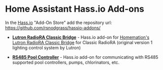 # Home Assistant Hass.io Add-ons

In the [Hass.io](https://www.home-assistant.io/hassio/) "Add-On Store" add the repository url: https://github.com/rsnodgrass/hassio-addons/

- **[Lutron RadioRA Classic Bridge](https://github.com/rsnodgrass/hassio-addons/tree/master/radiora-classic-bridge)**  - Hass.io add-on for [Homemation's Lutron RadioRA Classic Bridge](https://github.com/homemations/SmartThings) for Classic RadioRA (original version 1 lighting control system by Lutron)

- **[RS485 Pool Controller](https://github.com/rsnodgrass/hassio-addons/tree/master/rs485-pool-controller)**  - Hass.io add-on for communicating with RS485 supported pool controllers, pumps, chlorinators, etc.
